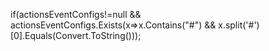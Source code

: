 if(actionsEventConfigs!=null && actionsEventConfigs.Exists(x=>x.Contains("#") && x.split('#')[0].Equals(Convert.ToString()));